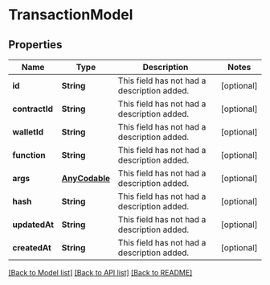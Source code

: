 # TransactionModel

## Properties
Name | Type | Description | Notes
------------ | ------------- | ------------- | -------------
**id** | **String** | This field has not had a description added. | [optional] 
**contractId** | **String** | This field has not had a description added. | [optional] 
**walletId** | **String** | This field has not had a description added. | [optional] 
**function** | **String** | This field has not had a description added. | [optional] 
**args** | [**AnyCodable**](.md) | This field has not had a description added. | [optional] 
**hash** | **String** | This field has not had a description added. | [optional] 
**updatedAt** | **String** | This field has not had a description added. | [optional] 
**createdAt** | **String** | This field has not had a description added. | [optional] 

[[Back to Model list]](../README.md#documentation-for-models) [[Back to API list]](../README.md#documentation-for-api-endpoints) [[Back to README]](../README.md)



